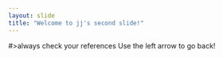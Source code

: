 ```yaml
---
layout: slide
title: "Welcome to jj's second slide!"
---
```

#>always check your references
Use the left arrow to go back!
